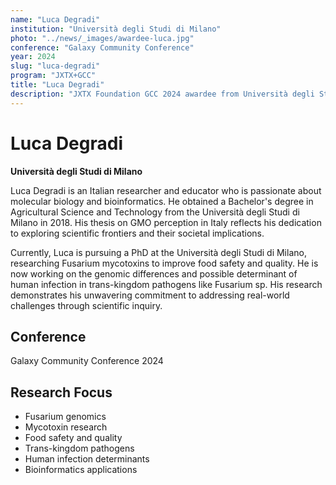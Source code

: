```yaml
---
name: "Luca Degradi"
institution: "Università degli Studi di Milano"
photo: "../news/_images/awardee-luca.jpg"
conference: "Galaxy Community Conference"
year: 2024
slug: "luca-degradi"
program: "JXTX+GCC"
title: "Luca Degradi"
description: "JXTX Foundation GCC 2024 awardee from Università degli Studi di Milano"
---
```


# Luca Degradi

**Università degli Studi di Milano**

Luca Degradi is an Italian researcher and educator who is passionate about molecular biology and bioinformatics. He obtained a Bachelor's degree in Agricultural Science and Technology from the Università degli Studi di Milano in 2018. His thesis on GMO perception in Italy reflects his dedication to exploring scientific frontiers and their societal implications.

Currently, Luca is pursuing a PhD at the Università degli Studi di Milano, researching Fusarium mycotoxins to improve food safety and quality. He is now working on the genomic differences and possible determinant of human infection in trans-kingdom pathogens like Fusarium sp. His research demonstrates his unwavering commitment to addressing real-world challenges through scientific inquiry.

## Conference
Galaxy Community Conference 2024

## Research Focus
- Fusarium genomics
- Mycotoxin research
- Food safety and quality
- Trans-kingdom pathogens
- Human infection determinants
- Bioinformatics applications
